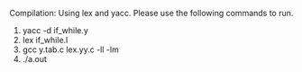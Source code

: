Compilation: Using lex and yacc. Please use the following commands to run.
1. yacc -d if_while.y
2. lex if_while.l
3. gcc y.tab.c lex.yy.c -ll -lm
4. ./a.out
